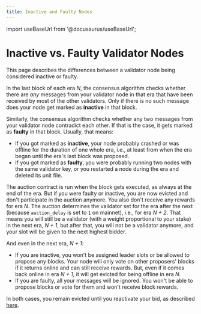 ```yaml
---
title: Inactive and Faulty Nodes 
---
```


import useBaseUrl from '@docusaurus/useBaseUrl';

# Inactive vs. Faulty Validator Nodes

This page describes the differences between a validator node being considered inactive or faulty.

In the last block of each era _N_, the consensus algorithm checks whether there are _any_ messages from your validator node in that era that have been received by most of the other validators. Only if there is no such message does your node get marked as **inactive** in that block.

Similarly, the consensus algorithm checks whether any two messages from your validator node contradict each other. If that is the case, it gets marked as **faulty** in that block. Usually, that means:

* If you got marked as **inactive**, your node probably crashed or was offline for the duration of one whole era, i.e., at least from when the era began until the era's last block was proposed.
* If you got marked as **faulty**, you were probably running two nodes with the same validator key, or you restarted a node during the era and deleted its unit file.

The auction contract is run when the block gets executed, as always at the end of the era. But if you were faulty or inactive, you are now evicted and don't participate in the auction anymore. You also don't receive any rewards for era _N_. The auction determines the validator set for the era after the next (because `auction_delay` is set to `1` on mainnet), i.e., for era _N + 2_. That means you will still be a validator (with a weight proportional to your stake) in the next era, _N + 1_, but after that, you will not be a validator anymore, and your slot will be given to the next highest bidder.

And even in the next era, _N + 1_:
* If you are inactive, you won't be assigned leader slots or be allowed to propose any blocks. Your node will only vote on other proposers' blocks if it returns online and can still receive rewards. But, even if it comes back online in era _N + 1_, it will get evicted for being offline in era _N_.
* If you are faulty, all your messages will be ignored. You won't be able to propose blocks or vote for them and won't receive block rewards.

In both cases, you remain evicted until you reactivate your bid, as described [here](./recovering.md).